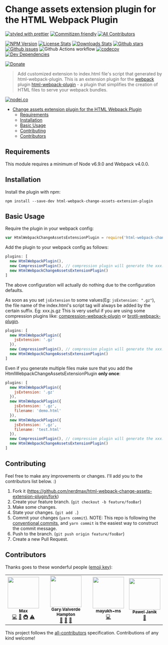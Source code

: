 # Change assets extension plugin for the HTML Webpack Plugin

[![styled with prettier](https://img.shields.io/badge/styled_with-prettier-ff69b4.svg)](https://github.com/prettier/prettier)
[![Commitizen friendly](https://img.shields.io/badge/commitizen-friendly-brightgreen.svg)](http://commitizen.github.io/cz-cli/)
[![All Contributors](https://img.shields.io/badge/all_contributors-2-orange.svg?style=flat-square)](#contributors)

[![NPM Version][npm-image]][npm-url]
[![License Stats][npm-license]][npm-url]
[![Downloads Stats][npm-downloads]][npm-url]
[![Github stars][github-stars]][github-url]
[![Github issues][github-issues]][github-issues-url]
![Github Actions workflow](https://github.com/nerdmax/html-webpack-change-assets-extension-plugin/actions/workflows/ci.yml/badge.svg)
[![codecov](https://codecov.io/gh/nerdmax/html-webpack-change-assets-extension-plugin/branch/master/graph/badge.svg)](https://codecov.io/gh/nerdmax/html-webpack-change-assets-extension-plugin)
[![Dev Dependencies](https://david-dm.org/nerdmax/html-webpack-change-assets-extension-plugin.svg)](https://david-dm.org/nerdmax/html-webpack-change-assets-extension-plugin?type=dev)

[![Donate](https://img.shields.io/badge/donate-paypal-blue.svg)](https://paypal.me/nerdmax)

> Add customized extension to index.html file's script that generated by html-webpack-plugin.
> This is an extension plugin for the [webpack](http://webpack.github.io) plugin [html-webpack-plugin](https://github.com/ampedandwired/html-webpack-plugin) - a plugin that simplifies the creation of HTML files to serve your webpack bundles.

[![nodei.co][npm-io]][npm-url]

* [Change assets extension plugin for the HTML Webpack Plugin](#change-assets-extension-plugin-for-the-html-webpack-plugin)
  * [Requirements](#requirements)
  * [Installation](#installation)
  * [Basic Usage](#basic-usage)
  * [Contributing](#contributing)
  * [Contributors](#contributors)

## Requirements

This module requires a minimum of Node v6.9.0 and Webpack v4.0.0.

## Installation

Install the plugin with npm:

```shell
npm install --save-dev html-webpack-change-assets-extension-plugin
```

## Basic Usage

Require the plugin in your webpack config:

```javascript
var HtmlWebpackChangeAssetsExtensionPlugin = require('html-webpack-change-assets-extension-plugin')
```

Add the plugin to your webpack config as follows:

```javascript
plugins: [
  new HtmlWebpackPlugin(),
  new CompressionPlugin(), // compression plugin will generate the xxx.js.gz file
  new HtmlWebpackChangeAssetsExtensionPlugin()
]
```

The above configuration will actually do nothing due to the configuration defaults.

As soon as you set `jsExtension` to some values(Eg: `jsExtension: ".gz"`), the file name of the index.html's script tag will always be added by the certain suffix. Eg: xxx.js.gz This is very useful if you are using some compression plugins like: [compression-webpack-plugin](https://github.com/webpack-contrib/compression-webpack-plugin) or [brotli-webpack-plugin](https://github.com/mynameiswhm/brotli-webpack-plugin).

```javascript
plugins: [
  new HtmlWebpackPlugin({
    jsExtension: '.gz'
  }),
  new CompressionPlugin(), // compression plugin will generate the xxx.js.gz file
  new HtmlWebpackChangeAssetsExtensionPlugin()
]
```

Even if you generate multiple files make sure that you add the HtmlWebpackChangeAssetsExtensionPlugin **only once**:

```javascript
plugins: [
  new HtmlWebpackPlugin({
    jsExtension: '.gz'
  }),
  new HtmlWebpackPlugin({
    jsExtension: '.gz',
    filename: 'demo.html'
  }),
  new HtmlWebpackPlugin({
    jsExtension: '.gz',
    filename: 'test.html'
  }),
  new CompressionPlugin(), // compression plugin will generate the xxx.js.gz file
  new HtmlWebpackChangeAssetsExtensionPlugin()
]
```

## Contributing

Feel free to make any improvements or changes. I'll add you to the contributors list below. :)

1. Fork it (<https://github.com/nerdmax/html-webpack-change-assets-extension-plugin/fork>)
2. Create your feature branch. (`git checkout -b feature/fooBar`)
3. Make some changes.
4. State your changes. (`git add .`)
5. Commit your changes (`yarn commit`). NOTE: This repo is following the [conventional commits](https://www.conventionalcommits.org/), and `yarn commit` is the easiest way to construct the commit message.
6. Push to the branch. (`git push origin feature/fooBar`)
7. Create a new Pull Request.

<!-- Markdown link & img dfn's -->

[npm-image]: https://img.shields.io/npm/v/html-webpack-change-assets-extension-plugin.svg?style=flat-square
[npm-url]: https://www.npmjs.com/package/html-webpack-change-assets-extension-plugin
[npm-license]: https://img.shields.io/npm/l/html-webpack-change-assets-extension-plugin.svg
[npm-downloads]: https://img.shields.io/npm/dm/html-webpack-change-assets-extension-plugin.svg?style=flat-square
[github-url]: https://github.com/nerdmax/html-webpack-change-assets-extension-plugin
[github-issues]: https://img.shields.io/github/issues/nerdmax/html-webpack-change-assets-extension-plugin.svg
[github-issues-url]: https://github.com/nerdmax/html-webpack-change-assets-extension-plugin/issues
[github-stars]: https://img.shields.io/github/stars/nerdmax/html-webpack-change-assets-extension-plugin.svg
[travis-image]: https://img.shields.io/travis/dbader/node-html-webpack-change-assets-extension-plugin/master.svg?style=flat-square
[travis-url]: https://travis-ci.org/dbader/node-html-webpack-change-assets-extension-plugin
[npm-io]: https://nodei.co/npm/html-webpack-change-assets-extension-plugin.png?downloads=true&downloadRank=true&stars=true
[wiki]: https://github.com/nerdmax/html-webpack-change-assets-extension-plugin/wiki

## Contributors

Thanks goes to these wonderful people ([emoji key](https://github.com/kentcdodds/all-contributors#emoji-key)):

<!-- ALL-CONTRIBUTORS-LIST:START - Do not remove or modify this section -->
<!-- prettier-ignore-start -->
<!-- markdownlint-disable -->
<table>
  <tr>
    <td align="center"><a href="https://github.com/nerdmax"><img src="https://avatars3.githubusercontent.com/u/18550349?v=4?s=100" width="100px;" alt=""/><br /><sub><b>Max</b></sub></a><br /><a href="https://github.com/nerdmax/html-webpack-change-assets-extension-plugin/commits?author=nerdmax" title="Code">💻</a> <a href="https://github.com/nerdmax/html-webpack-change-assets-extension-plugin/commits?author=nerdmax" title="Documentation">📖</a> <a href="#infra-nerdmax" title="Infrastructure (Hosting, Build-Tools, etc)">🚇</a> <a href="https://github.com/nerdmax/html-webpack-change-assets-extension-plugin/commits?author=nerdmax" title="Tests">⚠️</a></td>
    <td align="center"><a href="https://github.com/garyvh2"><img src="https://avatars1.githubusercontent.com/u/21265830?v=4?s=100" width="100px;" alt=""/><br /><sub><b>Gary Valverde Hampton</b></sub></a><br /><a href="https://github.com/nerdmax/html-webpack-change-assets-extension-plugin/issues?q=author%3Agaryvh2" title="Bug reports">🐛</a> <a href="#ideas-garyvh2" title="Ideas, Planning, & Feedback">🤔</a> <a href="#question-garyvh2" title="Answering Questions">💬</a></td>
    <td align="center"><a href="https://github.com/mayukh-ms"><img src="https://avatars.githubusercontent.com/u/60102067?v=4?s=100" width="100px;" alt=""/><br /><sub><b>mayukh-ms</b></sub></a><br /><a href="https://github.com/nerdmax/html-webpack-change-assets-extension-plugin/commits?author=mayukh-ms" title="Code">💻</a></td>
    <td align="center"><a href="https://github.com/Pawel-Janik"><img src="https://avatars.githubusercontent.com/u/2430425?v=4?s=100" width="100px;" alt=""/><br /><sub><b>Pawel Janik</b></sub></a><br /><a href="https://github.com/nerdmax/html-webpack-change-assets-extension-plugin/issues?q=author%3APawel-Janik" title="Bug reports">🐛</a></td>
  </tr>
</table>

<!-- markdownlint-restore -->
<!-- prettier-ignore-end -->

<!-- ALL-CONTRIBUTORS-LIST:END -->

This project follows the [all-contributors](https://github.com/kentcdodds/all-contributors) specification. Contributions of any kind welcome!
